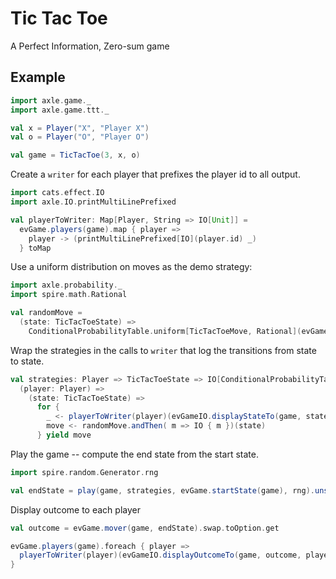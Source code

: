# Tic Tac Toe

A Perfect Information, Zero-sum game

## Example

```scala mdoc:silent
import axle.game._
import axle.game.ttt._

val x = Player("X", "Player X")
val o = Player("O", "Player O")

val game = TicTacToe(3, x, o)
```

Create a `writer` for each player that prefixes the player id to all output.

```scala mdoc:silent
import cats.effect.IO
import axle.IO.printMultiLinePrefixed

val playerToWriter: Map[Player, String => IO[Unit]] =
  evGame.players(game).map { player =>
    player -> (printMultiLinePrefixed[IO](player.id) _)
  } toMap
```

Use a uniform distribution on moves as the demo strategy:

```scala mdoc:silent
import axle.probability._
import spire.math.Rational

val randomMove =
  (state: TicTacToeState) =>
    ConditionalProbabilityTable.uniform[TicTacToeMove, Rational](evGame.moves(game, state))
```

Wrap the strategies in the calls to `writer` that log the transitions from state to state.

```scala mdoc:silent
val strategies: Player => TicTacToeState => IO[ConditionalProbabilityTable[TicTacToeMove, Rational]] = 
  (player: Player) =>
    (state: TicTacToeState) =>
      for {
        _ <- playerToWriter(player)(evGameIO.displayStateTo(game, state, player))
        move <- randomMove.andThen( m => IO { m })(state)
      } yield move
```

Play the game -- compute the end state from the start state.

```scala mdoc
import spire.random.Generator.rng

val endState = play(game, strategies, evGame.startState(game), rng).unsafeRunSync()
```

Display outcome to each player

```scala mdoc
val outcome = evGame.mover(game, endState).swap.toOption.get

evGame.players(game).foreach { player =>
  playerToWriter(player)(evGameIO.displayOutcomeTo(game, outcome, player)).unsafeRunSync()
}
```
